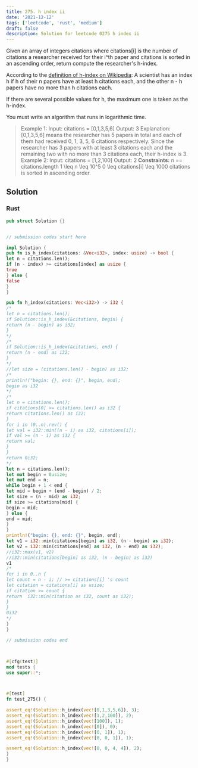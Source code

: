 ```yaml
---
title: 275. h index ii
date: '2021-12-12'
tags: ['leetcode', 'rust', 'medium']
draft: false
description: Solution for leetcode 0275 h index ii
---
```




Given an array of integers citations where citations[i] is the number of citations a researcher received for their i^th paper and citations is sorted in an ascending order, return compute the researcher's h-index.

According to the [definition of h-index on Wikipedia](https://en.wikipedia.org/wiki/H-index): A scientist has an index h if h of their n papers have at least h citations each, and the other n - h papers have no more than h citations each.

If there are several possible values for h, the maximum one is taken as the h-index.

You must write an algorithm that runs in logarithmic time.



>   Example 1:
>   Input: citations <TeX>=</TeX> [0,1,3,5,6]
>   Output: 3
>   Explanation: [0,1,3,5,6] means the researcher has 5 papers in total and each of them had received 0, 1, 3, 5, 6 citations respectively.
>   Since the researcher has 3 papers with at least 3 citations each and the remaining two with no more than 3 citations each, their h-index is 3.
>   Example 2:
>   Input: citations <TeX>=</TeX> [1,2,100]
>   Output: 2
**Constraints:**
>   	n <TeX>=</TeX><TeX>=</TeX> citations.length
>   	1 <TeX>\leq</TeX> n <TeX>\leq</TeX> 10^5
>   	0 <TeX>\leq</TeX> citations[i] <TeX>\leq</TeX> 1000
>   	citations is sorted in ascending order.


## Solution


### Rust
```rust
pub struct Solution {}


// submission codes start here

impl Solution {
pub fn is_h_index(citations: &Vec<i32>, index: usize) -> bool {
let n = citations.len();
if (n - index) >= citations[index] as usize {
true
} else {
false
}
}

pub fn h_index(citations: Vec<i32>) -> i32 {
/*
let n = citations.len();
if Solution::is_h_index(&citations, begin) {
return (n - begin) as i32;
}
*/
/*
if Solution::is_h_index(&citations, end) {
return (n - end) as i32;
}
*/
//let size = (citations.len() - begin) as i32;
/*
println!("begin: {}, end: {}", begin, end);
begin as i32
*/
/*
let n = citations.len();
if citations[0] >= citations.len() as i32 {
return citations.len() as i32;
}
for i in (0..n).rev() {
let val = i32::min((n - i) as i32, citations[i]);
if val >= (n - i) as i32 {
return val;
}
}
return 0i32;
*/
let n = citations.len();
let mut begin = 0usize;
let mut end = n;
while begin + 1 < end {
let mid = begin + (end - begin) / 2;
let size = (n - mid) as i32;
if size >= citations[mid] {
begin = mid;
} else {
end = mid;
}
}
println!("begin: {}, end: {}", begin, end);
let v1 = i32::min(citations[begin] as i32, (n - begin) as i32);
let v2 = i32::min(citations[end] as i32, (n - end) as i32);
//i32::max(v1, v2)
//i32::min(citations[begin] as i32, (n - begin) as i32)
v1
/*
for i in 0..n {
let count = n - i; // >= citations[i] 's count
let citation = citations[i] as usize;
if citation >= count {
return  i32::min(citation as i32, count as i32);
}
}
0i32
*/
}
}

// submission codes end



#[cfg(test)]
mod tests {
use super::*;



#[test]
fn test_275() {

assert_eq!(Solution::h_index(vec![0,1,3,5,6]), 3);
assert_eq!(Solution::h_index(vec![1,2,100]), 2);
assert_eq!(Solution::h_index(vec![100]), 1);
assert_eq!(Solution::h_index(vec![0]), 0);
assert_eq!(Solution::h_index(vec![0, 1]), 1);
assert_eq!(Solution::h_index(vec![0, 0, 1]), 1);

assert_eq!(Solution::h_index(vec![0, 0, 4, 4]), 2);
}
}

```
